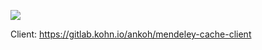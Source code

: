 <a href='https://gitlab-ci.kohn.io/projects/19?ref=master'><img src='https://gitlab-ci.kohn.io/projects/19/status.png?ref=master' /></a>

Client: https://gitlab.kohn.io/ankoh/mendeley-cache-client